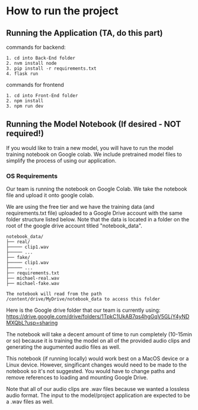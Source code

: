# How to run the project

## Running the Application (TA, do this part)
commands for backend:
```
1. cd into Back-End folder
2. nvm install node
3. pip install -r requirements.txt
4. flask run
```

commands for frontend
```
1. cd into Front-End folder
2. npm install
3. npm run dev
```

## Running the Model Notebook (If desired - NOT required!)
If you would like to train a new model, you will have to run the model training notebook on Google colab. We include pretrained model files to simplify the process of using our application.

### OS Requirements
Our team is running the notebook on Google Colab. We take the notebook file and upload it onto google colab.

We are using the free tier and we have the training data (and requirements.txt file) uploaded to a Google Drive account with the same folder structure listed below. Note that the data is located in a folder on the root of the google drive account titled "notebook_data".
```
notebook_data/
├── real/
├───── clip1.wav
├───── ...
├── fake/
├───── clip1.wav
├───── ...
├── requirements.txt
├── michael-real.wav
├── michael-fake.wav

The notebook will read from the path /content/drive/MyDrive/notebook_data to access this folder
```

Here is the Google drive folder that our team is currently using: https://drive.google.com/drive/folders/1TpkC1UkAB7qs4hgGqV5GLjY4yNDMXQbL?usp=sharing

The notebook will take a decent amount of time to run completely (10-15min or so) because it is training the model on all of the provided audio clips and generating the augumented audio files as well.
 
This notebook (if running locally) would work best on a MacOS device or a Linux device. However, singificant changes would need to be made to the notebook so it's not suggested. You would have to change paths and remove references to loading and mounting Google Drive.

Note that all of our audio clips are .wav files because we wanted a lossless audio format. The input to the model/project application are expected to be a .wav files as well.
